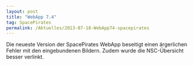 ```yaml
---
layout: post
title: "WebApp 7.4"
tag: SpacePirates
permalink: /Aktuelles/2013-07-18-WebApp74-spacepirates
---
```


Die neueste Version der SpacePirates WebApp beseitigt einen ärgerlichen Fehler mit den eingebundenen Bildern. Zudem wurde die NSC-Übersicht besser verlinkt.
